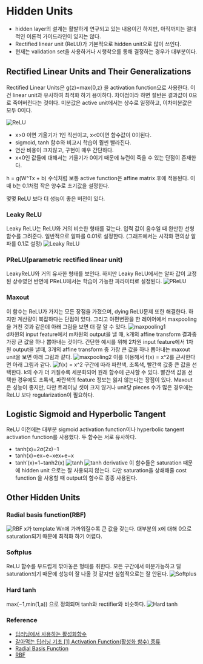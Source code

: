 # Hidden Units
- hidden layer의 설계는 활발하게 연구되고 있는 내용이긴 하지만, 아직까지는 절대적인 이론적 가이드라인이 있지는 않다.
- Rectified linear unit (ReLU)가 기본적으로 hidden unit으로 많이 쓰인다.
- 현재는 validation set을 사용하거나 시행착오를 통해 결정하는 경우가 대부분이다.

## Rectiﬁed Linear Units and Their Generalizations
Rectiﬁed Linear Units은 g(z)=max{0,z} 을 activation function으로 사용한다. 이건 linear unit과 유사하여 최적화 하기 용이하다. 차이점이라 하면 절반은 결과값이 0으로 죽어버린다는 것이다. 미분값은 active unit에서는 상수로 일정하고, 이차미분값은 모두 0이다.

![ReLU](https://mlnotebook.github.io/img/transferFunctions/relu.png)
- x>0  이면 기울기가 1인 직선이고, x<0이면 함수값이 0이된다.
- sigmoid, tanh 함수와 비교시 학습이 훨씬 빨라진다.
- 연산 비용이 크지않고, 구현이 매우 간단하다.
- x<0인 값들에 대해서는 기울기가 0이기 때문에 뉴런이 죽을 수 있는 단점이 존재한다.

h = g(W^Tx + b) 수식처럼 보통 active function은 affine matrix 후에 적용된다. 이때 b는 0.1처럼 작은 양수로 초기값을 설정한다.

몇몇 ReLU 보다 더 성능이 좋은 버전이 있다.
### Leaky ReLU
Leaky ReLU는 ReLU와 거의 비슷한 형태를 갖는다. 입력 값이 음수일 때 완만한 선형 함수를 그려준다. 일반적으로 알파를 0.01로 설정한다. (그래프에서는 시각화 편의상 알파를 0.1로 설정)
![Leaky ReLU](https://img1.daumcdn.net/thumb/R1280x0/?scode=mtistory2&fname=https%3A%2F%2Fblog.kakaocdn.net%2Fdn%2FcKWXWJ%2FbtqDHtiKHJP%2FB0pplOiUJmryTMkmwHgwn1%2Fimg.png)

### PReLU(parametric rectified linear unit)
LeakyReLU와 거의 유사한 형태를 보인다. 하지만 Leaky ReLU에서는 알파 값이 고정된 상수였던 반면에 PReLU에서는 학습이 가능한 파라미터로 설정된다.
![PReLU](https://img1.daumcdn.net/thumb/R1280x0/?scode=mtistory2&fname=https%3A%2F%2Fblog.kakaocdn.net%2Fdn%2FbCNvJe%2FbtqDEFZbNk6%2F7v6WXzQSFsZytb5xAKBSK0%2Fimg.png)

### Maxout
이 함수는 ReLU가 가지는 모든 장점을 가졌으며, dying ReLU문제 또한 해결한다. 하지만 계산량이 복잡하다는 단점이 있다.
그리고 아편변환을 한 레이어에서 maxpooling을 거친 것과 같은데 아래 그림을 보면 더 잘 알 수 있다.
![maxpooling1](https://leejunhyun.github.io/assets/img/Deeplearning/DLB/06/DLB-06-04.png)  
d차원의 input feature에서 m차원의 output을 낼 때, k개의 affine transform 결과중 가장 큰 값을 하나 뽑아내는 것이다. 간단한 예시를 위해 2차원 input feature에서 1차원 output을 낼때, 3개의 affine transform 중 가장 큰 값을 하나 뽑아내는 maxout unit을 보면 아래 그림과 같다.
![maxpooling2](https://leejunhyun.github.io/assets/img/Deeplearning/DLB/06/DLB-06-05.png)
이를 이용해서 f(x) = x^2를 근사한다면 아래 그림과 같다.
![f(x) = x^2](https://leejunhyun.github.io/assets/img/Deeplearning/DLB/06/DLB-06-06.png)
구간에 따라 파란색, 초록색, 빨간색 값중 큰 값을 선택한다. k의 수가 더 커질수록 세분화되어 원래 함수에 근사할 수 있다. 빨간색 값을 선택한 경우에도 초록색, 파란색의 feature 정보는 잃지 않는다는 장점이 있다. Maxout은 성능이 좋지만, 다만 트레이닝 셋이 크지 않거나 unit당 pieces 수가 많은 경우에는 ReLU 보다 regularization이 필요하다.

## Logistic Sigmoid and Hyperbolic Tangent
ReLU 이전에는 대부분 sigmoid activation function이나  hyperbolic tangent activation function를 사용했다. 두 함수는 서로 유사하다.
- tanh(x)=2σ(2x)−1
- tanh(x)=ex−e−xex+e−x
- tanh′(x)=1−tanh2(x)
![tanh](https://mlnotebook.github.io/img/transferFunctions/tanh.png)
![tanh derivative](https://mlnotebook.github.io/img/transferFunctions/dtanh.png)
이 함수들은 saturation 때문에 hidden unit 으로는 잘 사용되지 않는다. 다만 saturation을 상쇄해줄 cost function 을 사용할 때 output의 함수로 종종 사용된다.

## Other Hidden Units
### Radial basis function(RBF)
![RBF](https://keepmind.net/wp-content/uploads/2019/11/ML-16-04-1024x576.png)
x가 template Wn에 가까워질수록 큰 값을 갖는다. 대부분의 x에 대해 0으로 saturation되기 때문에 최적화 하기 어렵다.

### Softplus
ReLU 함수를 부드럽게 깎아놓은 형태를 취한다. 모든 구간에서 미분가능하고 덜 saturation되기 때문에 성능이 잘 나올 것 같지만 실험적으로는 잘 안된다.
![Softplus](https://img1.daumcdn.net/thumb/R1280x0/?scode=mtistory2&fname=https%3A%2F%2Fblog.kakaocdn.net%2Fdn%2FXAppd%2FbtqDHsqB1Of%2FdHAZTfc51ykw5d59Dtj2bK%2Fimg.png)

### Hard tanh
max(−1,min(1,a))  으로 정의되며 tanh와 rectifier와 비슷하다.
![Hard tanh](https://atcold.github.io/pytorch-Deep-Learning/images/week11/11-1/Hardtanh.png)

### Reference
- [딥러닝에서 사용하는 활성화함수](https://reniew.github.io/12/)
- [갈아먹는 딥러닝 기초 [1] Activation Function(활성화 함수) 종류](https://yeomko.tistory.com/39)
- [Radial Basis Function](https://keepmind.net/%EA%B8%B0%EA%B3%84%ED%95%99%EC%8A%B5-radial-basis-function/)
- [RBF](https://analysisbugs.tistory.com/164)